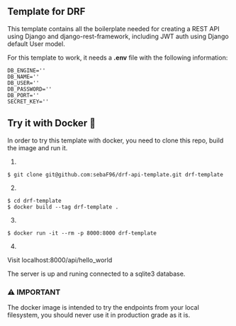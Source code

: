 ## Template for DRF

This template contains all the boilerplate needed for creating a REST API
using Django and django-rest-framework, including JWT auth using Django default User model.


For this template to work, it needs a **.env** file with the following information:

```
DB_ENGINE=''
DB_NAME=''
DB_USER=''
DB_PASSWORD=''
DB_PORT=''
SECRET_KEY=''
```

## Try it with Docker :whale:

In order to try this template with docker, you need to clone this repo,
build the image and run it.

1.
```shell
$ git clone git@github.com:sebaF96/drf-api-template.git drf-template
```

2.
```shell
$ cd drf-template
$ docker build --tag drf-template .
```

3.
```shell
$ docker run -it --rm -p 8000:8000 drf-template
```

4.

Visit localhost:8000/api/hello_world



The server is up and runing connected to a sqlite3 database.

### :warning: IMPORTANT

The docker image is intended to try the endpoints from your local filesystem, you should never
use it in production grade as it is.


